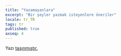 ```yaml
---
title: "Yazamayanlara"
excerpt: "Bir şeyler yazmak isteyenlere öneriler"
locale: tr_TR
tags: tr
published: true
axseq: 4
---
```


<!-- markdownlint-capture -->
<!-- markdownlint-disable -->
<script type="text/javascript">
    window.location.href = "https://ayazar.dev/blog/19/yazamayanlara.html";
</script>
<!-- markdownlint-restore -->

Yazı [taşınmıştır.](https://ayazar.dev/blog/19/yazamayanlara.html)
